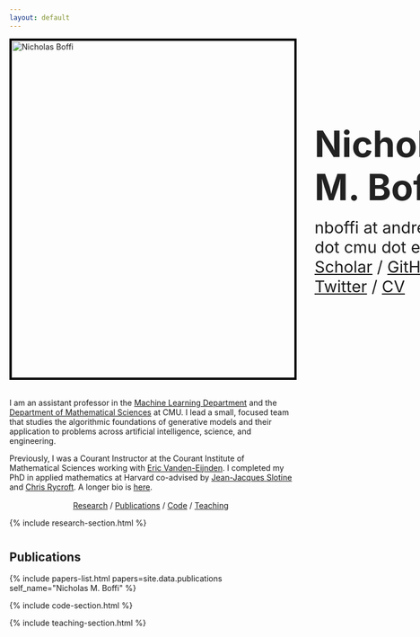 ```yaml
---
layout: default
---
```


<div class="header-section" style="display: flex; align-items: center; gap: 2rem; margin-bottom: 2rem;">
  <img src="../images/me_hammock.png" alt="Nicholas Boffi" style="width: 600px; border: 4px solid #000;">
  <div style="flex: 1; display: flex; flex-direction: column; justify-content: center; align-items: center;">
    <h1 style="margin: 0 0 0.5rem 0; font-size: 4rem; color: #222;">Nicholas M. Boffi</h1>
    <p style="margin: 0.5rem 0 0 0; font-size: 1.8rem;">nboffi at andrew dot cmu dot edu</p>
    <p style="margin: 0 0; font-size: 1.8rem;">
      <a href="https://scholar.google.com/citations?user=_jkX2q0AAAAJ&hl=en&oi=ao">Scholar</a> /
      <a href="https://github.com/nmboffi">GitHub</a> /
      <a href="https://x.com/nmboffi">Twitter</a> /
      <a href="https://nmboffi.github.io/pdfs/boffi_cv_8_25.pdf">CV</a>
    </p>
  </div>
</div>

<style>
@media (max-width: 720px) {
  .header-section {
    flex-direction: column !important;
    text-align: center !important;
    gap: 0.5rem !important;
    margin-bottom: 1rem !important;
  }

  .header-section img {
    width: 100% !important;
    max-width: 200px !important;
    border: 2px solid #000 !important;
  }

  .header-section h1 {
    font-size: 1.5rem !important;
    margin: 0.25rem 0 !important;
  }

  .header-section p {
    font-size: 0.85rem !important;
    margin: 0.15rem 0 !important;
  }
}
</style>

<p>I am an assistant professor in the <a href="https://www.ml.cmu.edu">Machine Learning Department</a> and the <a href="https://www.cmu.edu/math/index.html">Department of Mathematical Sciences</a> at CMU. I lead a small, focused team that studies the algorithmic foundations of generative models and their application to problems across artificial intelligence, science, and engineering.</p>

<p>Previously, I was a Courant Instructor at the Courant Institute of Mathematical Sciences working with <a href="https://wp.nyu.edu/courantinstituteofmathematicalsciences-eve2/">Eric Vanden-Eijnden</a>. I completed my PhD in applied mathematics at Harvard co-advised by <a href="https://scholar.google.com/citations?user=TcREpMQAAAAJ&hl=en&oi=ao">Jean-Jacques Slotine</a> and <a href="https://scholar.google.com/citations?user=IS_xUuIAAAAJ&hl=en&oi=ao">Chris Rycroft</a>. A longer bio is <a href="{{ site.baseurl }}/about">here</a>.</p>

<p style="margin-top: 1rem; text-align: center;">
  <a href="#research">Research</a> /
  <a href="#publications">Publications</a> /
  <a href="#code">Code</a> /
  <a href="#teaching">Teaching</a>
</p>

<!-- <h2 style="margin-top: 2.5rem;">⭐ News ⭐</h2>

{% include news-list.html news=site.data.news limit=6 %} -->

{% include research-section.html %}

<h2 id="publications" style="margin-top: 2.5rem;">Publications</h2>

{% include papers-list.html papers=site.data.publications self_name="Nicholas M. Boffi" %}

{% include code-section.html %}

{% include teaching-section.html %}
